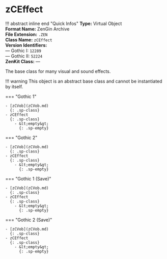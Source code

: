# zCEffect

!!! abstract inline end "Quick Infos"
    **Type:** Virtual Object<br/>
    **Format Name:** ZenGin Archive<br/>
    **File Extension:** `.ZEN`<br/>
    **Class Name:** `zCEffect`<br/>
    **Version Identifiers:**<br />
    — Gothic I: `12289`<br/>
    — Gothic II: `52224`<br/>
    **ZenKit Class:** —<br/>

The base class for many visual and sound effects.

!!! warning
    This object is an abstract base class and cannot be instantiated by itself.

=== "Gothic 1"

    - [zCVob](zCVob.md)
      {: .sp-class}
    - zCEffect
      {: .sp-class}
        - &lt;empty&gt;
          {: .sp-empty}

=== "Gothic 2"

    - [zCVob](zCVob.md)
      {: .sp-class}
    - zCEffect
      {: .sp-class}
        - &lt;empty&gt;
          {: .sp-empty}

=== "Gothic 1 (Save)"

    - [zCVob](zCVob.md)
      {: .sp-class}
    - zCEffect
      {: .sp-class}
        - &lt;empty&gt;
          {: .sp-empty}

=== "Gothic 2 (Save)"

    - [zCVob](zCVob.md)
      {: .sp-class}
    - zCEffect
      {: .sp-class}
        - &lt;empty&gt;
          {: .sp-empty}
